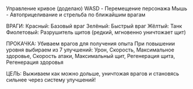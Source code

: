Управление кривое (доделаю)
WASD - Перемещение персонажа
Мышь - Автоприцеливание и стрельба по ближайшим врагам

ВРАГИ:
Красный: Базовый враг
Зелёный: Быстрый враг
Жёлтый: Танк
Фиолетовый: Разрушитель щитов (редкий, мгновенно уничтожает щит)

ПРОКАЧКА:
Убиваем врагов для получения опыта
При повышении уровня выбираем из 7 улучшений: Урон, Скорость, Максимальное здоровье, Скорость атаки, Максимальный щит, Регенерация щита, Регенерация здоровья

ЦЕЛЬ: Выживаем как можно дольше, уничтожая врагов и становясь сильнее через систему улучшений!
